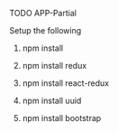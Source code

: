 TODO APP-Partial

Setup the following 

1. npm install

2. npm install redux

3. npm install react-redux

4. npm install uuid

5. npm install bootstrap
